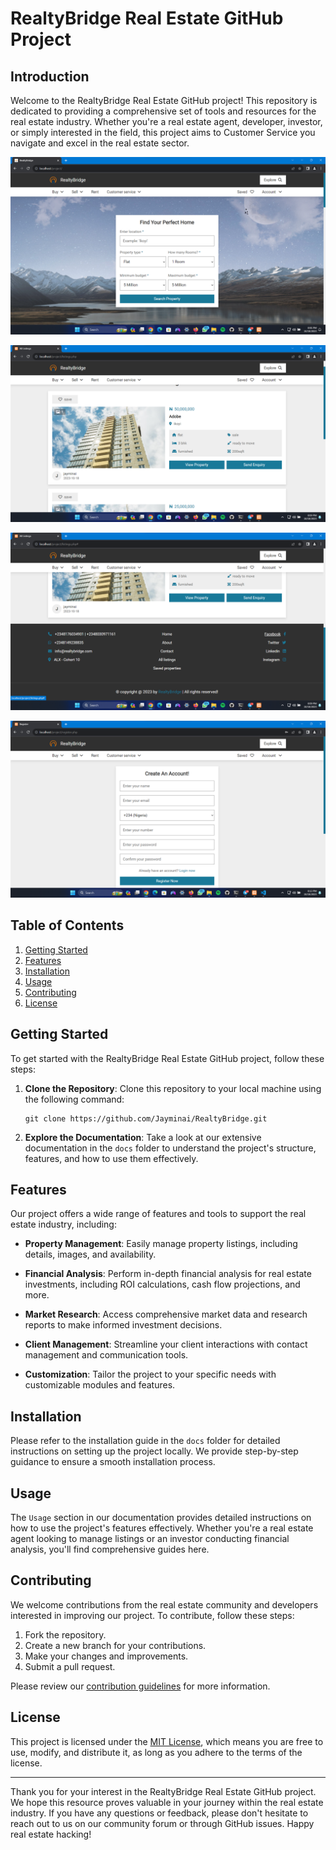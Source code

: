 # RealtyBridge Real Estate GitHub Project

## Introduction

Welcome to the RealtyBridge Real Estate GitHub project! This repository is dedicated to providing a comprehensive set of tools and resources for the real estate industry. Whether you're a real estate agent, developer, investor, or simply interested in the field, this project aims to Customer Service you navigate and excel in the real estate sector.

![Image](images/img/img-1.png)


![Image](images/img/img-2.png)


![Image](images/img/img-3.png)


![Image](images/img/img-4.png)

## Table of Contents

1. [Getting Started](#getting-started)
2. [Features](#features)
3. [Installation](#installation)
4. [Usage](#usage)
5. [Contributing](#contributing)
6. [License](#license)

## Getting Started

To get started with the RealtyBridge Real Estate GitHub project, follow these steps:

1. **Clone the Repository**: Clone this repository to your local machine using the following command:
   ```
   git clone https://github.com/Jayminai/RealtyBridge.git
   ```

2. **Explore the Documentation**: Take a look at our extensive documentation in the `docs` folder to understand the project's structure, features, and how to use them effectively.

## Features

Our project offers a wide range of features and tools to support the real estate industry, including:

- **Property Management**: Easily manage property listings, including details, images, and availability.

- **Financial Analysis**: Perform in-depth financial analysis for real estate investments, including ROI calculations, cash flow projections, and more.

- **Market Research**: Access comprehensive market data and research reports to make informed investment decisions.

- **Client Management**: Streamline your client interactions with contact management and communication tools.

- **Customization**: Tailor the project to your specific needs with customizable modules and features.

## Installation

Please refer to the installation guide in the `docs` folder for detailed instructions on setting up the project locally. We provide step-by-step guidance to ensure a smooth installation process.

## Usage

The `Usage` section in our documentation provides detailed instructions on how to use the project's features effectively. Whether you're a real estate agent looking to manage listings or an investor conducting financial analysis, you'll find comprehensive guides here.

## Contributing

We welcome contributions from the real estate community and developers interested in improving our project. To contribute, follow these steps:

1. Fork the repository.
2. Create a new branch for your contributions.
3. Make your changes and improvements.
4. Submit a pull request.

Please review our [contribution guidelines](CONTRIBUTING.md) for more information.

## License

This project is licensed under the [MIT License](LICENSE), which means you are free to use, modify, and distribute it, as long as you adhere to the terms of the license.

---

Thank you for your interest in the RealtyBridge Real Estate GitHub project. We hope this resource proves valuable in your journey within the real estate industry. If you have any questions or feedback, please don't hesitate to reach out to us on our community forum or through GitHub issues. Happy real estate hacking!